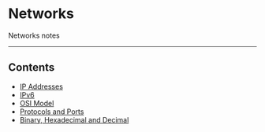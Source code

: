 # Networks

Networks notes
- - - -

## Contents

* [IP Addresses](<https://github.com/Sam-Ballantyne/DevNotes/blob/main/Networks/IpAddresses.md>)
* [IPv6](<https://github.com/Sam-Ballantyne/DevNotes/blob/main/Networks/IPv6.md>)
* [OSI Model](<https://github.com/Sam-Ballantyne/DevNotes/blob/main/Networks/OsiModel.md>)
* [Protocols and Ports](<https://github.com/Sam-Ballantyne/DevNotes/blob/main/Networks/ProtocolsAndPorts.md>)
* [Binary, Hexadecimal and Decimal](<https://github.com/Sam-Ballantyne/DevNotes/blob/main/Networks/BinaryHexAndDecimal.md>)

